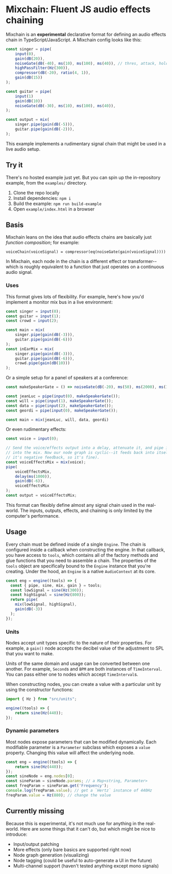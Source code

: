 # Mixchain: Fluent JS audio effects chaining

Mixchain is an **experimental** declarative format for defining an audio effects chain in TypeScript/JavaScript. A Mixchain config looks like this:

```js
const singer = pipe(
    input(0),
    gain(dB(20)),
    noiseGate(dB(-40), ms(10), ms(100), ms(40)), // thres, attack, hold, release
    highPassFilter(Hz(300)),
    compressor(dB(-20), ratio(4, 1)),
    gain(dB(15))
);

const guitar = pipe(
    input(1)
    gain(dB(10))
    noiseGate(dB(-30), ms(10), ms(100), ms(40)),
);

const output = mix(
    singer.pipe(gain(dB(-5))),
    guitar.pipe(gain(dB(-2))),
);
```

This example implements a rudimentary signal chain that might be used in a live audio setup.

## Try it

There's no hosted example just yet. But you can spin up the in-repository example, from the `examples/` directory.

1. Clone the repo locally
2. Install dependencies: `npm i`
3. Build the example: `npm run build-example`
4. Open `example/index.html` in a browser

## Basis

Mixchain leans on the idea that audio effects chains are basically just _function composition_; for example:

```
voiceChain(voiceSignal) = compressor(eq(noiseGate(gain(voiceSignal))))
```

In Mixchain, each node in the chain is a different effect or transformer--which is roughly equivalent to a function that just operates on a continuous audio signal.

### Uses

This format gives lots of flexibility. For example, here's how you'd implement a monitor mix bus in a live environment:

```js
const singer = input(0);
const guitar = input(1);
const crowd = input(2);

const main = mix(
    singer.pipe(gain(dB(-3))),
    guitar.pipe(gain(dB(-6)))
);
const inEarMix = mix(
    singer.pipe(gain(dB(-3))),
    guitar.pipe(gain(dB(-6))),
    crowd.pipe(gain(dB(10)))
);
```

Or a simple setup for a panel of speakers at a conference:

```js
const makeSpeakerGate = () => noiseGate(dB(-20), ms(50), ms(2000), ms(1000));

const jeanLuc = pipe(input(0), makeSpeakerGate());
const will = pipe(input(1), makeSpeakerGate());
const data = pipe(input(2), makeSpeakerGate());
const geordi = pipe(input(0), makeSpeakerGate());

const main = mix(jeanLuc, will, data, geordi)
```

Or even rudimentary effects:

```js
const voice = input(0);

// Send the voice/effects output into a delay, attenuate it, and pipe it back
// into the mix. Now our node graph is cyclic--it feeds back into itself (though
// it's negative feedback, so it's fine).
const voiceEffectsMix = mix(voice);
pipe(
    voiceEffectsMix,
    delay(ms(1000)),
    gain(dB(-6)),
    voiceEffectsMix
);
const output = voiceEffectsMix;

```

This format can flexibly define almost any signal chain used in the real-world. The inputs, outputs, effects, and chaining is only limited by the computer's performance.

## Usage

Every chain must be defined inside of a single `Engine`. The chain is configured inside a callback when constructing the engine. In that callback, you have access to `tools`, which contains all of the factory methods and glue functions that you need to assemble a chain. The properties of the `tools` object are specifically bound to the `Engine` instance that you're creating. Under the hood, an `Engine` is a native `AudioContext` at its core.

```js
const eng = engine((tools) => {
  const { pipe, sine, mix, gain } = tools;
  const lowSignal = sine(Hz(300));
  const highSignal = sine(Hz(800));
  return pipe(
    mix(lowSignal, highSignal),
    gain(dB(-3))
  );
});
```

### Units

Nodes accept unit types specific to the nature of their properties. For example, a `gain()` node accepts the decibel value of the adjustment to SPL that you want to make.

Units of the same domain and usage can be converted between one another. For example, `Second`s and `BPM` are both instances of `TimeInterval`. You can pass either one to nodes which accept `TimeInterval`s.

When constructing nodes, you can create a value with a particular unit by using the constructor functions:

```js
import { Hz } from "src/units";

engine((tools) => {
    return sine(Hz(440));
});
```

### Dynamic parameters

Most nodes expose parameters that can be modified dynamically. Each modifiable parameter is a `Parameter` subclass which exposes a `value` property. Changing this value will affect the underlying node.

```js
const eng = engine((tools) => {
    return sine(Hz(440));
});
const sineNode = eng.nodes[0];
const sineParam = sineNode.params; // a Map<string, Parameter>
const freqParam = sineParam.get('Frequency');
console.log(freqParam.value); // get a `Hertz` instance of 440Hz
freqParam.value = Hz(880); // change the value
```

## Currently missing

Because this is experimental, it's not much use for anything in the real-world. Here are some things that it can't do, but which might be nice to introduce:

- Input/output patching
- More effects (only bare basics are supported right now)
- Node graph generation (visualizing)
- Node tagging (could be useful to auto-generate a UI in the future)
- Multi-channel support (haven't tested anything except mono signals)
